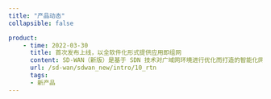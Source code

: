 ```yaml
---
title: "产品动态"
collapsible: false

product:
    - time: 2022-03-30
      title: 首次发布上线，以全软件化形式提供应用即组网
      content: SD-WAN（新版）是基于 SDN 技术对广域网环境进行优化而打造的智能化网络运营平台，为用户提供分支互联和企业上云等服务。企业总部、分支机构零配置部署光盒 CPE 以及云计算虚拟机部署 vCPE（virtual CPE），就近接入可快速扩容的 POP，快速构建企业总部分支互联和企业上云的专属网络。
      url: /sd-wan/sdwan_new/intro/10_rtn
      tags:
      - 新产品 
---
```


<!-- 设置上述参数可生成产品动态页  -->

